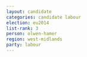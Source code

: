```yaml
---
layout: candidate
categories: candidate labour
election: eu2014
list-rank: 3
person: olwen-hamer
region: west-midlands
party: labour
---
```

